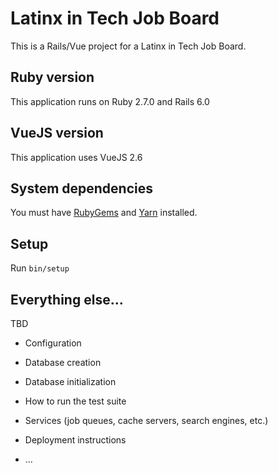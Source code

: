 # Latinx in Tech Job Board

This is a Rails/Vue project for a Latinx in Tech Job Board.

## Ruby version

This application runs on Ruby 2.7.0 and Rails 6.0

## VueJS version

This application uses VueJS 2.6

## System dependencies

You must have [RubyGems](https://rubygems.org/pages/download) and [Yarn](https://classic.yarnpkg.com/en/docs/install/) installed.

## Setup

Run `bin/setup`

## Everything else...

TBD

* Configuration

* Database creation

* Database initialization

* How to run the test suite

* Services (job queues, cache servers, search engines, etc.)

* Deployment instructions

* ...
